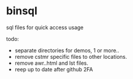 # binsql
sql files for quick access usage


todo:
 - separate directories for demos, 1 or more..
 - remove cstmr specific files to other locations.
 - remove awr..html and lst files.
 - reep up to date after github 2FA

